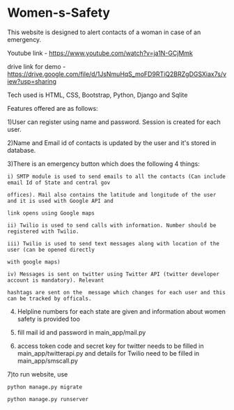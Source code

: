 # Women-s-Safety

This website is designed to alert contacts of a woman in case of an emergency. 

Youtube link - https://www.youtube.com/watch?v=ja1N-GCjMmk

drive link for demo - https://drive.google.com/file/d/1JsNmuHqS_moFD9RTiQ2BRZgDGSXiax7s/view?usp=sharing

Tech used is HTML, CSS, Bootstrap, Python, Django and Sqlite

Features offered are as follows:

1)User can register using name and password. Session is created for each user.

2)Name and Email id of contacts is updated by the user and it's stored in database.

3)There is an emergency button which does the following 4 things:

    i) SMTP module is used to send emails to all the contacts (Can include email Id of State and central gov
    
    offices). Mail also contains the latitude and longitude of the user and it is used with Google API and 
    
    link opens using Google maps
    
    ii) Twilio is used to send calls with information. Number should be registered with Twilio.
    
    iii) Twilio is used to send text messages along with location of the user (can be opened directly 
    
    with google maps)
    
    iv) Messages is sent on twitter using Twitter API (twitter developer account is mandatory). Relevant 
    
    hashtags are sent on the  message which changes for each user and this can be tracked by officals.

4) Helpline numbers for each state are given and information about women safety is provided too

5) fill mail id and password in main_app/mail.py

6) access token code and secret key for twitter needs to be filled in main_app/twitterapi.py and 
   details for Twilio need to be filled in main_app/smscall.py

7)to run website, use

    python manage.py migrate

    python manage.py runserver
